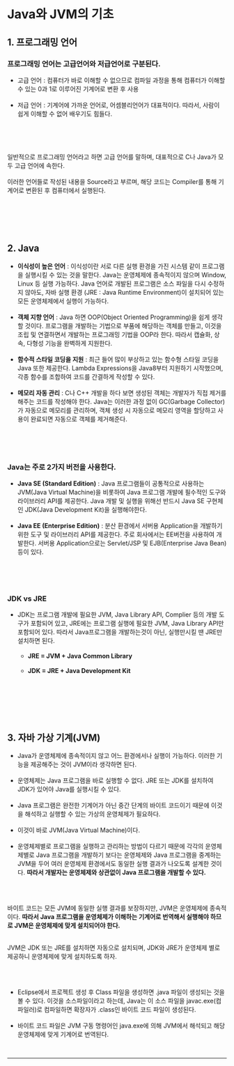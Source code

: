 # Java와 JVM의 기초
## 1. 프로그래밍 언어
### 프로그래밍 언어는 고급언어와 저급언어로 구분된다.
- 고급 언어 : 컴퓨터가 바로 이해할 수 없으므로 컴파일 과정을 통해 컴퓨터가 이해할 수 있는 0과 1로 이루어진 기계어로 변환 후 사용 <br/><br/>
- 저급 언어 : 기계어에 가까운 언어로, 어셈블리언어가 대표적이다. 따라서, 사람이 쉽게 이해할 수 없어 배우기도 힘들다. <br/><br/>

<br/><br/>

일반적으로 프로그래밍 언어라고 하면 고급 언어를 말하며, 대표적으로 C나 Java가 모두 고급 언어에 속한다. <br/><br/>
이러한 언어들로 작성된 내용을 Source라고 부르며, 해당 코드는 Compiler를 통해 기계어로 변환된 후 컴퓨터에서 실행된다.

<br/><br/><br/><br/>

## 2. Java
- **이식성이 높은 언어** : 이식성이란 서로 다른 실행 환경을 가진 시스템 같이 프로그램을 실행시킬 수 있는 것을 말한다. Java는 운영체제에 종속적이지 않으며 Window, Linux 등 실행 가능하다. Java 언어로 개발된 프로그램은 소스 파일을 다시 수정하지 않아도, 자바 실행 환경 (JRE : Java Runtime Environment)이 설치되어 있는 모든 운영체제에서 실행이 가능하다. <br/><br/>
- **객체 지향 언어** : Java 하면 OOP(Object Oriented Programming)을 쉽게 생각할 것이다. 프로그램을 개발하는 기법으로 부품에 해당하는 객체를 만들고, 이것을 조립 및 연결하면서 개발하는 프로그래밍 기법을 OOP라 한다. 따라서 캡슐화, 상속, 다형성 기능을 완벽하게 지원한다. <br/><br/>
- **함수적 스타일 코딩을 지원** : 최근 들어 많이 부상하고 있는 함수형 스타일 코딩을 Java 또한 제공한다. Lambda Expressions을 Java8부터 지원하기 시작했으며, 각종 함수를 조합하여 코드를 간결하게 작성할 수 있다. <br/><br/>
- **메모리 자동 관리** : C나 C++ 개발을 하다 보면 생성된 객체는 개발자가 직접 제거를 해주는 코드를 작성해야 한다. Java는 이러한 과정 없이 GC(Garbage Collector)가 자동으로 메모리를 관리하며, 객체 생성 시 자동으로 메모리 영역을 할당하고 사용이 완료되면 자동으로 객체를 제거해준다. <br/><br/>

<br/><br/>

### Java는 주로 2가지 버전을 사용한다.
- **Java SE (Standard Edition)** : Java 프로그램들이 공통적으로 사용하는 JVM(Java Virtual Machine)을 비롯하여 Java 프로그램 개발에 필수적인 도구와 라이브러리 API를 제공한다. Java 개발 및 실행을 위해선 반드시 Java SE 구현체인 JDK(Java Development Kit)을 실행해야한다. <br/><br/>
- **Java EE (Enterprise Edition)** : 분산 환경에서 서버용 Application을 개발하기 위한 도구 및 라이브러리 API를 제공한다. 주로 회사에서는 EE버전을 사용하여 개발한다. 서버용 Application으로는 Servlet/JSP 및 EJB(Enterprise Java Bean) 등이 있다. <br/><br/>

<br/><br/>

### JDK vs JRE
- JDK는 프로그램 개발에 필요한 JVM, Java Library API, Complier 등의 개발 도구가 포함되어 있고, JRE에는 프로그램 실행에 필요한 JVM, Java Library API만 포함되어 있다. 따라서 Java프로그램을 개발하는것이 아닌, 실행만시킬 땐 JRE만 설치하면 된다. <br/><br/>
  - **JRE = JVM + Java Common Library** <br/><br/>
  - **JDK = JRE + Java Development Kit** <br/><br/>

<br/><br/><br/><br/>

## 3. 자바 가상 기계(JVM)
- Java가 운영체제에 종속적이지 않고 어느 환경에서나 실행이 가능하다. 이러한 기능을 제공해주는 것이 JVM이라 생각하면 된다. <br/><br/>
- 운영체제는 Java 프로그램을 바로 실행할 수 없다. JRE 또는 JDK를 설치하여 JDK가 있어야 Java를 실행시킬 수 있다. <br/><br/>
- Java 프로그램은 완전한 기계어가 아닌 중간 단계의 바이트 코드이기 때문에 이것을 해석하고 실행할 수 있는 가상의 운영체제가 필요하다. <br/><br/>
- 이것이 바로 JVM(Java Virtual Machine)이다. <br/><br/>
- 운영체제별로 프로그램을 실행하고 관리하는 방법이 다르기 때문에 각각의 운영체제별로 Java 프로그램을 개발하기 보다는 운영체제와 Java 프로그램을 중계하는 JVM을 두어 여러 운영체제 환경에서도 동일한 실행 결과가 나오도록 설계한 것이다. **따라서 개발자는 운영체제와 상관없이 Java 프로그램을 개발할 수 있다.** <br/><br/>

<br/>

바이트 코드는 모든 JVM에 동일한 실행 결과를 보장하지만, JVM은 운영체제에 종속적이다. **따라서 Java 프로그램을 운영체제가 이해하는 기계어로 번역해서 실행해야 하므로 JVM은 운영체제에 맞게 설치되어야 한다.** <br/><br/>

JVM은 JDK 또는 JRE를 설치하면 자동으로 설치되며, JDK와 JRE가 운영체제 별로 제공하니 운영체제에 맞게 설치하도록 하자. <br/><br/>

<br/>

- Eclipse에서 프로젝트 생성 후 Class 파일을 생성하면 .java 파일이 생성되는 것을 볼 수 있다. 이것을 소스파일이라고 하는데, Java는 이 소스 파일을 javac.exe(컴파일러)로 컴파일하면 확장자가 .class인 바이트 코드 파일이 생성된다. <br/><br/>
- 바이트 코드 파일은 JVM 구동 명령어인 java.exe에 의해 JVM에서 해석되고 해당 운영체제에 맞게 기계어로 번역된다.

<br/>

---

<br/><br/><br/><br/><br/><br/><br/><br/>
